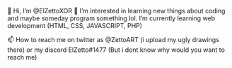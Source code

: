 👋 Hi, I’m @ElZettoXOR
👀 I’m interested in learning new things about coding and maybe someday program something lol.
I’m currently learning web development (HTML, CSS, JAVASCRIPT, PHP)

📫 How to reach me on twitter as @ZettoART (i upload my ugly drawings there) or my discord ElZetto#1477 (But i dont know why would you want to reach me)

